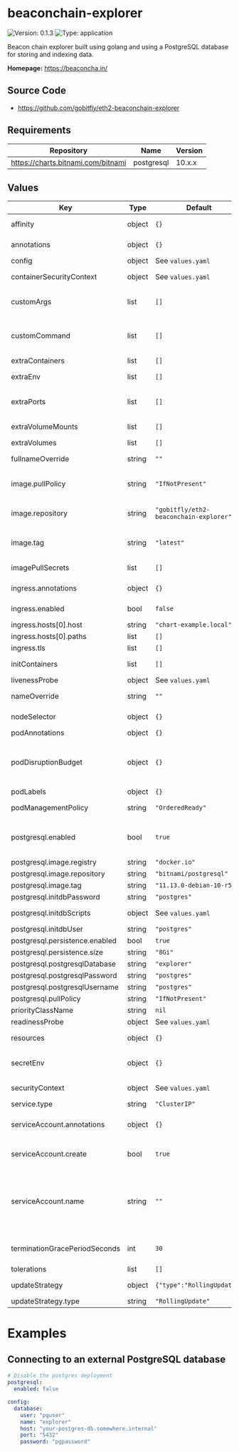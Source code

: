 
# beaconchain-explorer

![Version: 0.1.3](https://img.shields.io/badge/Version-0.1.3-informational?style=flat-square) ![Type: application](https://img.shields.io/badge/Type-application-informational?style=flat-square)

Beacon chain explorer built using golang and using a PostgreSQL database for storing and indexing data.

**Homepage:** <https://beaconcha.in/>

## Source Code

* <https://github.com/gobitfly/eth2-beaconchain-explorer>

## Requirements

| Repository | Name | Version |
|------------|------|---------|
| https://charts.bitnami.com/bitnami | postgresql | 10.x.x |

## Values

| Key | Type | Default | Description |
|-----|------|---------|-------------|
| affinity | object | `{}` | Affinity configuration for pods |
| annotations | object | `{}` | Annotations for the StatefulSet |
| config | object | See `values.yaml` | Config file |
| containerSecurityContext | object | See `values.yaml` | The security context for containers |
| customArgs | list | `[]` | Custom args for the beaconchain-explorer container |
| customCommand | list | `[]` | Command replacement for the beaconchain-explorer container |
| extraContainers | list | `[]` | Additional containers |
| extraEnv | list | `[]` | Additional env variables |
| extraPorts | list | `[]` | Additional ports. Useful when using extraContainers |
| extraVolumeMounts | list | `[]` | Additional volume mounts |
| extraVolumes | list | `[]` | Additional volumes |
| fullnameOverride | string | `""` | Overrides the chart's computed fullname |
| image.pullPolicy | string | `"IfNotPresent"` | beaconchain-explorer container pull policy |
| image.repository | string | `"gobitfly/eth2-beaconchain-explorer"` | beaconchain-explorer container image repository |
| image.tag | string | `"latest"` | beaconchain-explorer container image tag |
| imagePullSecrets | list | `[]` | Image pull secrets for Docker images |
| ingress.annotations | object | `{}` | Annotations for Ingress |
| ingress.enabled | bool | `false` | Ingress resource for the HTTP API |
| ingress.hosts[0].host | string | `"chart-example.local"` |  |
| ingress.hosts[0].paths | list | `[]` |  |
| ingress.tls | list | `[]` | Ingress TLS |
| initContainers | list | `[]` | Additional init containers |
| livenessProbe | object | See `values.yaml` | Liveness probe |
| nameOverride | string | `""` | Overrides the chart's name |
| nodeSelector | object | `{}` | Node selector for pods |
| podAnnotations | object | `{}` | Pod annotations |
| podDisruptionBudget | object | `{}` | Define the PodDisruptionBudget spec If not set then a PodDisruptionBudget will not be created |
| podLabels | object | `{}` | Pod labels |
| podManagementPolicy | string | `"OrderedReady"` | Pod management policy |
| postgresql.enabled | bool | `true` | If enabled a postgres chart will be deployed as a dependency |
| postgresql.image.registry | string | `"docker.io"` |  |
| postgresql.image.repository | string | `"bitnami/postgresql"` |  |
| postgresql.image.tag | string | `"11.13.0-debian-10-r58"` |  |
| postgresql.initdbPassword | string | `"postgres"` |  |
| postgresql.initdbScripts | object | See `values.yaml` | How to init the PSQL DB |
| postgresql.initdbUser | string | `"postgres"` |  |
| postgresql.persistence.enabled | bool | `true` |  |
| postgresql.persistence.size | string | `"8Gi"` |  |
| postgresql.postgresqlDatabase | string | `"explorer"` |  |
| postgresql.postgresqlPassword | string | `"postgres"` |  |
| postgresql.postgresqlUsername | string | `"postgres"` |  |
| postgresql.pullPolicy | string | `"IfNotPresent"` |  |
| priorityClassName | string | `nil` | Pod priority class |
| readinessProbe | object | See `values.yaml` | Readiness probe |
| resources | object | `{}` | Resource requests and limits |
| secretEnv | object | `{}` | Additional env variables injected via a created secret |
| securityContext | object | See `values.yaml` | The security context for pods |
| service.type | string | `"ClusterIP"` | Service type |
| serviceAccount.annotations | object | `{}` | Annotations to add to the service account |
| serviceAccount.create | bool | `true` | Specifies whether a service account should be created |
| serviceAccount.name | string | `""` | The name of the service account to use. If not set and create is true, a name is generated using the fullname template |
| terminationGracePeriodSeconds | int | `30` | How long to wait until the pod is forcefully terminated |
| tolerations | list | `[]` | Tolerations for pods |
| updateStrategy | object | `{"type":"RollingUpdate"}` | Update stategy for the Statefulset |
| updateStrategy.type | string | `"RollingUpdate"` | Update stategy type |

# Examples

## Connecting to an external PostgreSQL database

```yaml
# Disable the postgres deployment
postgresql:
  enabled: false

config:
  database:
    user: "pguser"
    name: "explorer"
    host: "your-postgres-db.somewhere.internal"
    port: "5432"
    password: "pgpassword"
```
